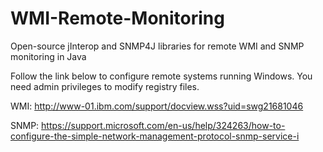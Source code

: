 # WMI-Remote-Monitoring
Open-source jInterop and SNMP4J libraries for remote WMI and SNMP monitoring in Java

Follow the link below to configure remote systems running Windows. You need admin privileges to modify registry files.

WMI: http://www-01.ibm.com/support/docview.wss?uid=swg21681046

SNMP: https://support.microsoft.com/en-us/help/324263/how-to-configure-the-simple-network-management-protocol-snmp-service-i
